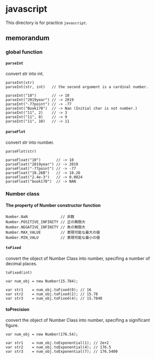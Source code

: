 # javascript
This directory is for practice ``javascript``.

## memorandum

### global function

#### ``parseInt``

convert str into int.
```
parseInt(str)
parseInt(str, int)   // the second argument is a cardinal number.

parseInt("10")       // -> 10
parseInt("2019year") // -> 2019
parseInt("-77point") // -> -77
parseInt("Book170")  // -> Nan (Initial char is not number.)
parseInt("11", 2)    // -> 3
parseInt("11", 8)    // -> 9
parseInt("11", 10)   // -> 11
```

#### ``parseFlot``

convert str into number.
```
parseFlot(str)

parseFloat("10")       // -> 10
parseFloat("2019year") // -> 2019
parseFloat("-77point") // -> -77
parseFloat("18.26B")   // -> 18.26
parseFloat("2.4e-3")   // -> 0.0024
parseFloat("book170")  // -> NAN
```

### Number class

#### The property of Number constructor function

```
Number.NaN               // 非数
Number.POSITIVE_INFINITY // 正の無限大
Number.NEGATIVE_INFINITY // 負の無限大
Number.MAX_VALUE         // 表現可能な最大の値
Number.MIN_VALU          // 表現可能な最小の値
```

#### ``toFixed``
convert the object of Number Class into number, specifing a number of decimal places.

```
toFixed(int)

var num_obj = new Number(15.784);

var str1    = num_obj.toFixed(0); // 16
var str2    = num_obj.toFixed(2); // 15.78
var str3    = num_obj.toFixed(4); // 15.7840
```

#### toPrecision
convert the object of Number Class into number, specifing a significant figure.

```
var num_obj = new Number(176.54);

var str1    = num_obj.toExponential(1); // 2e+2
var str2    = num_obj.toExponential(4); // 176.5
var str3    = num_obj.toExponential(7); // 176.5400
```

